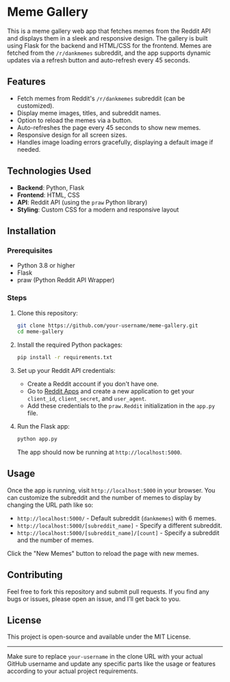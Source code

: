 
# Meme Gallery

This is a meme gallery web app that fetches memes from the Reddit API and displays them in a sleek and responsive design. The gallery is built using Flask for the backend and HTML/CSS for the frontend. Memes are fetched from the `/r/dankmemes` subreddit, and the app supports dynamic updates via a refresh button and auto-refresh every 45 seconds.

## Features

- Fetch memes from Reddit's `/r/dankmemes` subreddit (can be customized).
- Display meme images, titles, and subreddit names.
- Option to reload the memes via a button.
- Auto-refreshes the page every 45 seconds to show new memes.
- Responsive design for all screen sizes.
- Handles image loading errors gracefully, displaying a default image if needed.

## Technologies Used

- **Backend**: Python, Flask
- **Frontend**: HTML, CSS
- **API**: Reddit API (using the `praw` Python library)
- **Styling**: Custom CSS for a modern and responsive layout

## Installation

### Prerequisites

- Python 3.8 or higher
- Flask
- praw (Python Reddit API Wrapper)

### Steps

1. Clone this repository:

   ```bash
   git clone https://github.com/your-username/meme-gallery.git
   cd meme-gallery
   ```

2. Install the required Python packages:

   ```bash
   pip install -r requirements.txt
   ```

3. Set up your Reddit API credentials:
   - Create a Reddit account if you don't have one.
   - Go to [Reddit Apps](https://www.reddit.com/prefs/apps) and create a new application to get your `client_id`, `client_secret`, and `user_agent`.
   - Add these credentials to the `praw.Reddit` initialization in the `app.py` file.

4. Run the Flask app:

   ```bash
   python app.py
   ```

   The app should now be running at `http://localhost:5000`.

## Usage

Once the app is running, visit `http://localhost:5000` in your browser. You can customize the subreddit and the number of memes to display by changing the URL path like so:

- `http://localhost:5000/` - Default subreddit (`dankmemes`) with 6 memes.
- `http://localhost:5000/[subreddit_name]` - Specify a different subreddit.
- `http://localhost:5000/[subreddit_name]/[count]` - Specify a subreddit and the number of memes.

Click the "New Memes" button to reload the page with new memes.

## Contributing

Feel free to fork this repository and submit pull requests. If you find any bugs or issues, please open an issue, and I’ll get back to you.

## License

This project is open-source and available under the MIT License.

---

Make sure to replace `your-username` in the clone URL with your actual GitHub username and update any specific parts like the usage or features according to your actual project requirements.


